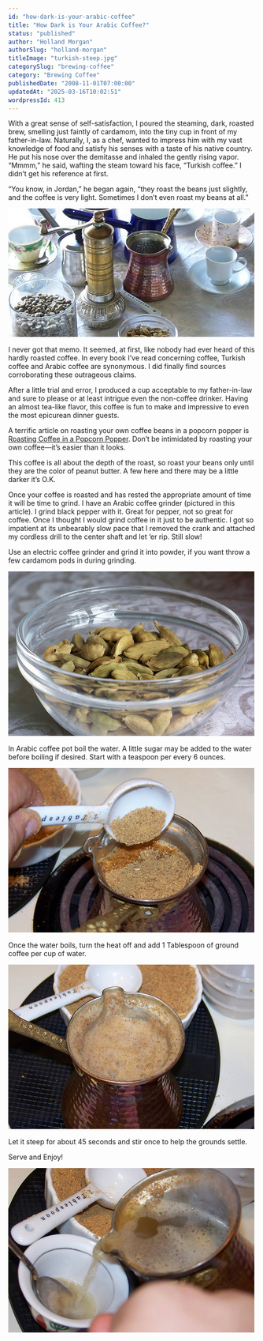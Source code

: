 ```yaml
---
id: "how-dark-is-your-arabic-coffee"
title: "How Dark is Your Arabic Coffee?"
status: "published"
author: "Holland Morgan"
authorSlug: "holland-morgan"
titleImage: "turkish-steep.jpg"
categorySlug: "brewing-coffee"
category: "Brewing Coffee"
publishedDate: "2008-11-01T07:00:00"
updatedAt: "2025-03-16T10:02:51"
wordpressId: 413
---
```


With a great sense of self-satisfaction, I poured the steaming, dark, roasted brew, smelling just faintly of cardamom, into the tiny cup in front of my father-in-law. Naturally, I, as a chef, wanted to impress him with my vast knowledge of food and satisfy his senses with a taste of his native country. He put his nose over the demitasse and inhaled the gently rising vapor. “Mmmm,” he said, wafting the steam toward his face, “Turkish coffee.” I didn’t get his reference at first.

“You know, in Jordan,” he began again, “they roast the beans just slightly, and the coffee is very light. Sometimes I don’t even roast my beans at all.”

![turkish coffee setup gear](turkish-coffee-setup-gear1.jpg)

I never got that memo. It seemed, at first, like nobody had ever heard of this hardly roasted coffee. In every book I’ve read concerning coffee, Turkish coffee and Arabic coffee are synonymous. I did finally find sources corroborating these outrageous claims.

After a little trial and error, I produced a cup acceptable to my father-in-law and sure to please or at least intrigue even the non-coffee drinker. Having an almost tea-like flavor, this coffee is fun to make and impressive to even the most epicurean dinner guests.

A terrific article on roasting your own coffee beans in a popcorn popper is [Roasting Coffee in a Popcorn Popper](http://ineedcoffee.com/roasting-coffee-in-a-popcorn-popper/). Don’t be intimidated by roasting your own coffee—it’s easier than it looks.

This coffee is all about the depth of the roast, so roast your beans only until they are the color of peanut butter. A few here and there may be a little darker it’s O.K.

Once your coffee is roasted and has rested the appropriate amount of time it will be time to grind. I have an Arabic coffee grinder (pictured in this article). I grind black pepper with it. Great for pepper, not so great for coffee. Once I thought I would grind coffee in it just to be authentic. I got so impatient at its unbearably slow pace that I removed the crank and attached my cordless drill to the center shaft and let ‘er rip. Still slow!

Use an electric coffee grinder and grind it into powder, if you want throw a few cardamom pods in during grinding.

![cardamon](cardamon.jpg)

In Arabic coffee pot boil the water. A little sugar may be added to the water before boiling if desired. Start with a teaspoon per every 6 ounces.

![add sugar](add-sugar.jpg)

Once the water boils, turn the heat off and add 1 Tablespoon of ground coffee per cup of water.

![turkish steep](turkish-steep.jpg)

Let it steep for about 45 seconds and stir once to help the grounds settle.

Serve and Enjoy!

![turkish pour](turkish-pour.jpg)